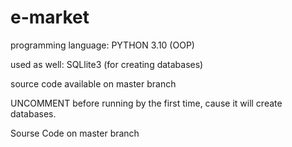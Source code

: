 # e-market

programming language: PYTHON 3.10 (OOP)

used as well: SQLlite3 (for creating databases)

source code available on master branch

UNCOMMENT before running by the first time, cause it will create databases.

Sourse Code on master branch
